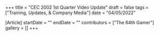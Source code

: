+++
title = "CEC 2002 1st Quarter Video Update"
draft = false
tags = ["Training, Updates, & Company Media"]
date = "04/05/2022"

[Article]
startDate = ""
endDate = ""
contributors = ["The 64th Gamer"]
gallery = []
+++

